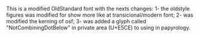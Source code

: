 This is a modified OldStandard font with the nexts changes: 1- the oldstyle figures was modified for show more like at transicional/modern font; 2- was modified the kerning of osf; 3- was added a glyph called "NotCombiningDotBelow" in private area (U+E5CE) to using in papyrology.
